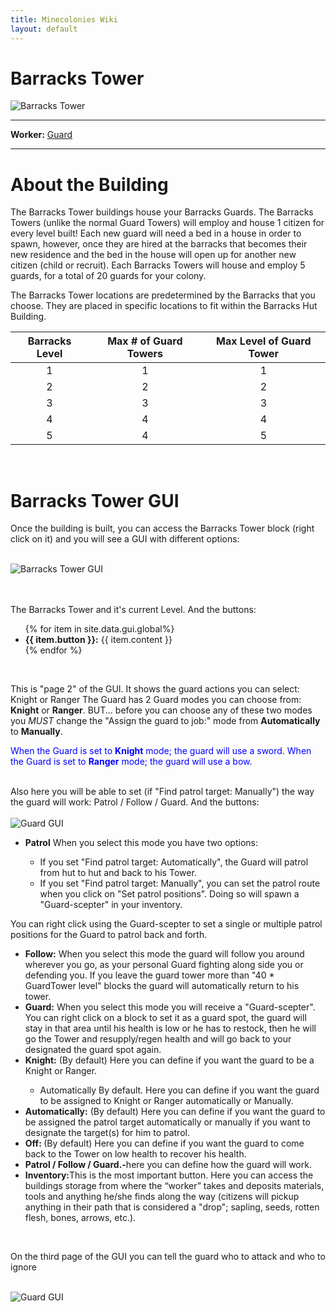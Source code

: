 ```yaml
---
title: Minecolonies Wiki
layout: default
---
```

# Barracks Tower

<div class="infobox box text-center">
    <img src="../../assets/images/buildings/barrackstower.png" alt="Barracks Tower" />
    <hr />
    <div class="row section-text text-left">
        <div class="col">
        <p><strong>Worker:</strong> <a href="../workers/guard">Guard</a></p>
        </div>
    </div>
    <hr />
 </div>


# About the Building

The Barracks Tower buildings house your Barracks Guards. The Barracks Towers (unlike the normal Guard Towers) will employ and house 1 citizen for every level built! Each new guard will need a bed in a house in order to spawn, however, once they are hired at the barracks that becomes their new residence and the bed in the house will open up for another new citizen (child or recruit). Each Barracks Towers will house and employ 5 guards, for a total of 20 guards for your colony.

The Barracks Tower locations are predetermined by the Barracks that you choose. They are placed in specific locations to fit within the Barracks Hut Building. 


| Barracks Level | Max # of Guard Towers | Max Level of Guard Tower |
| :----: | :----: | :----: |
| 1 | 1 | 1 |
| 2 | 2 | 2 |
| 3 | 3 | 3 |
| 4 | 4 | 4 |
| 5 | 4 | 5 |

<br>

# Barracks Tower GUI
Once the building is built, you can access the Barracks Tower block (right click on it) and you will see a GUI with different options:

<br>
<div class="row">
  <div class="col-sm-12 col-md">
    <img src="../../assets/images/gui/barrackstowergui1.png" class="img-fluid mx-auto" alt="Barracks Tower GUI">
  </div>
  <div class="col-sm-12 col-md"><br><br>
    <p>The Barracks Tower and it's current Level. And the buttons:</p>
  <ul>
      {% for item in site.data.gui.global%}
        <li><strong>{{ item.button }}:</strong> {{ item.content }}</li>
      {% endfor %}
    </ul>  
  </div>
</div>
<br>


This is "page 2" of the GUI. It shows the guard actions you can select: Knight or Ranger The Guard has 2 Guard modes you can choose from: **Knight** or **Ranger**. BUT... before you can choose any of these two modes you *MUST* change the "Assign the guard to job:" mode from **Automatically** to **Manually**. 

<p style="color:Blue;">When the Guard is set to <b>Knight</b> mode; the guard will use a sword.
When the Guard is set to <b>Ranger</b> mode; the guard will use a bow.</p>

<br>
Also here you will be able to set (if "Find patrol target: Manually") the way the guard will work: Patrol / Follow / Guard.  And the buttons:

<div class="row">
  <div class="col-sm-12 col-md">
    <br>
    <img src="../../assets/images/gui/barrackstowergui2.png" class="img-fluid mx-auto" alt="Guard GUI">
  </div>
  <div class="col-sm-12 col-md">
    <ul>
      <li><strong>Patrol</strong> When you select this mode you have two options: </li>
      <ul>
        <li>If you set "Find patrol target: Automatically", the Guard will patrol from hut to hut and back to his Tower.</li>
        <li>If you set "Find patrol target: Manually", you can set the patrol route when you click on "Set patrol positions". Doing so will spawn a "Guard-scepter" in your inventory. </li>
      </ul>
    </ul>
You can right click using the Guard-scepter to set a single or multiple patrol positions for the Guard to patrol back and forth.
    <ul>
      <li><strong>Follow:</strong> When you select this mode the guard will follow you around wherever you go, as your personal Guard fighting along side you or defending you. If you leave the guard tower more than "40 * GuardTower level" blocks the guard will automatically return to his tower.</li>
      <li><strong>Guard:</strong> When you select this mode you will receive a "Guard-scepter". You can right click on a block to set it as a guard spot, the guard will stay in that area until his health is low or he has to restock, then he will go the Tower and resupply/regen health and will go back to your designated the guard spot again.</li>
      <li><strong>Knight:</strong> (By default) Here you can define if you want the guard to be a Knight or Ranger.</li>
      <ul>
        <li>Automatically By default. Here you can define if you want the guard to be assigned to Knight or Ranger automatically or Manually.</li>
      </ul>
      <li><strong>Automatically:</strong> (By default) Here you can define if you want the guard to be assigned the patrol target automatically or manually if you want to designate the target(s) for him to patrol.</li>
      <li><strong>Off: </strong> (By default) Here you can define if you want the guard to come back to the Tower on low health to recover his health.</li>
      <li><strong>Patrol / Follow / Guard.-</strong>here you can define how the guard will work.</li>
      <li><strong>Inventory:</strong>This is the most important button. Here you can access the buildings storage from where the “worker” takes and deposits materials, tools and anything he/she finds along the way (citizens will pickup anything in their path that is considered a "drop"; sapling, seeds, rotten flesh, bones, arrows, etc.).</li>
    </ul>
  </div>
</div>
<br>

On the third page of the GUI you can tell the guard who to attack and who to ignore
<div class="row">
  <div class="col-sm-12 col-md">
    <br>
    <img src="../../assets/images/gui/barrackstowergui3.png" class="img-fluid mx-auto" alt="Guard GUI">
  </div>
  <div class="col-sm-12 col-md">
</div>
